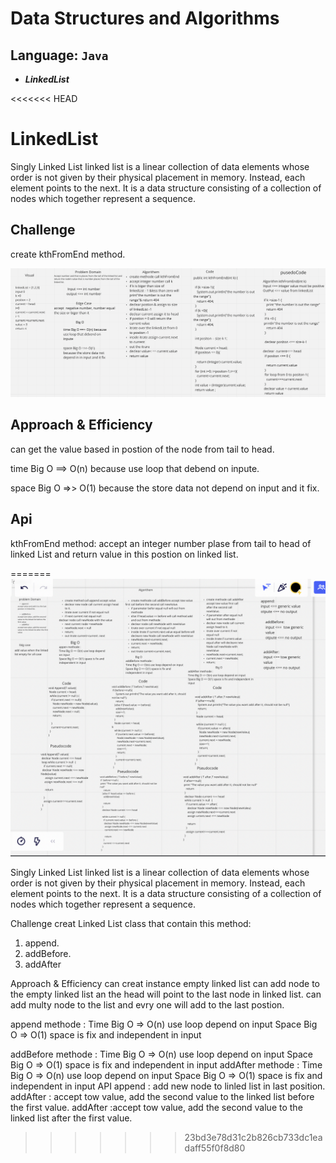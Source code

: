 # Data Structures and Algorithms

## Language: `Java`

* ***LinkedList***

<<<<<<< HEAD
# LinkedList
Singly Linked List linked list is a linear collection of data elements whose order is not given by their physical placement in memory. Instead, each element points to the next. It is a data structure consisting of a collection of nodes which together represent a sequence.

## Challenge 

create kthFromEnd method.

![whightboard](LinkedList3.png)

## Approach & Efficiency

can get the value based in postion of the node from tail to head.

time Big O ==> O(n) because use loop that debend on inpute.

space Big O =>> O(1) because the store data not depend on input and it fix.

## Api 

kthFromEnd method: accept an integer number plase from tail to head of linked List and return value in this postion on linked list.




=======
![whightboard](LinkedList2.png)


Singly Linked List
linked list is a linear collection of data elements whose order is not given by their physical placement in memory. Instead, each element points to the next. It is a data structure consisting of a collection of nodes which together represent a sequence.

Challenge
creat Linked List class that contain this method:

1. append.
2. addBefore.
3. addAfter

Approach & Efficiency
can creat instance empty linked list
can add node to the empty linked list an the head will point to the last node in linked list.
can add multy node to the list and evry one will add to the last postion.

append methode :
Time Big O => O(n) use loop depend on input
Space Big O => O(1) space is fix and independent in input

addBefore methode :
Time Big O => O(n) use loop depend on input
Space Big O => O(1) space is fix and independent in input
addAfter methode :
Time Big O => O(n) use loop depend on input
Space Big O => O(1) space is fix and independent in input
API
append : add new node to linled list in last position.
addAfter : accept tow value, add the second value to the linked list before the first value.
addAfter :accept tow value, add the second value to the linked list after the first value.
>>>>>>> 23bd3e78d31c2b826cb733dc1eadaff55f0f8d80
